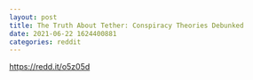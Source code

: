 ```yaml
--- 
layout: post 
title: The Truth About Tether: Conspiracy Theories Debunked 
date: 2021-06-22 1624400881 
categories: reddit 
--- 
```

https://redd.it/o5z05d